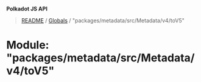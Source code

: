 **Polkadot JS API**

> [README](../README.md) / [Globals](../globals.md) / "packages/metadata/src/Metadata/v4/toV5"

# Module: "packages/metadata/src/Metadata/v4/toV5"
